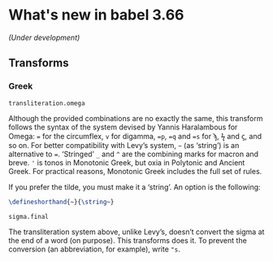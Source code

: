 # What's new in babel 3.66

*(Under development)*

## Transforms

### Greek

`transliteration.omega`

Although the provided combinations are no exactly the same, this
transform follows the syntax of the system devised by Yannis
Haralambous for Omega: `=` for the circumflex, `v` for digamma, `=p`,
`=q` and `=s` for ϡ, ϟ and ϛ, and so on. For better compatibility with
Levy’s system, `~` (as ‘string’) is an alternative to `=`. ‘Stringed’
`_` and `^` are the combining marks for macron and breve. `'` is tonos
in Monotonic Greek, but oxia in Polytonic and Ancient Greek. For
practical reasons, Monotonic Greek includes the full set of rules.

If you prefer the tilde, you must make it a ‘string’. An option is the
following:
```tex
\defineshorthand{~}{\string~}
```

`sigma.final`

The transliteration system above, unlike Levy’s, doesn’t convert the
sigma at the end of a word (on purpose). This transforms does it. To
prevent the conversion (an abbreviation, for example), write `"s`.

